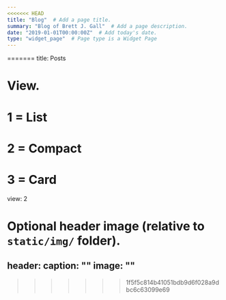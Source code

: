 ```yaml
---
<<<<<<< HEAD
title: "Blog"  # Add a page title.
summary: "Blog of Brett J. Gall"  # Add a page description.
date: "2019-01-01T00:00:00Z"  # Add today's date.
type: "widget_page"  # Page type is a Widget Page
---
```

=======
title: Posts

# View.
#   1 = List
#   2 = Compact
#   3 = Card
view: 2

# Optional header image (relative to `static/img/` folder).
header:
  caption: ""
  image: ""
---
>>>>>>> 1f5f5c814b41051bdb9d6f028a9dbc6c63099e69
